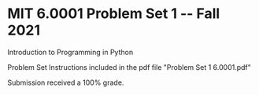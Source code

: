 # MIT 6.0001 Problem Set 1 -- Fall 2021
Introduction to Programming in Python

Problem Set Instructions included in the pdf file "Problem Set 1 6.0001.pdf"

Submission received a 100% grade.
